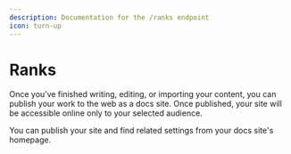 ```yaml
---
description: Documentation for the /ranks endpoint
icon: turn-up
---
```


# Ranks

Once you’ve finished writing, editing, or importing your content, you can publish your work to the web as a docs site. Once published, your site will be accessible online only to your selected audience.

You can publish your site and find related settings from your docs site's homepage.

<figure><img src="https://gitbookio.github.io/onboarding-template-images/publish-hero.png" alt=""><figcaption></figcaption></figure>

